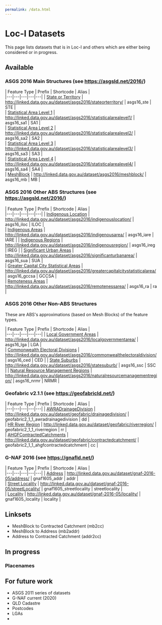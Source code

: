 ```yaml
---
permalink: /data.html
---
```


# Loc-I Datasets 

This page lists datasets that is in Loc-I and others which are either being considered or in progress.

## Available


### ASGS 2016 Main Structures (see https://asgsld.net/2016/)

| Feature Type  | Prefix | Shortcode | Alias  |  
|---|---|---|---|---|
| [State or Territory](https://asgsld.net/2016/stateorterritory/)  | http://linked.data.gov.au/dataset/asgs2016/stateorterritory/  | asgs16_ste  |  STE |  
| [Statistical Area Level 1](https://asgsld.net/2016/statisticalarealevel1/)  | http://linked.data.gov.au/dataset/asgs2016/statisticalarealevel1/   |  asgs16_sa1 |  SA1 |  
| [Statistical Area Level 2](https://asgsld.net/2016/statisticalarealevel2/)  | http://linked.data.gov.au/dataset/asgs2016/statisticalarealevel2/   |  asgs16_sa2 |  SA2 |  
| [Statistical Area Level 3](https://asgsld.net/2016/statisticalarealevel3/)  |  http://linked.data.gov.au/dataset/asgs2016/statisticalarealevel3/ |  asgs16_sa3 | SA3  |  
| [Statistical Area Level 4](https://asgsld.net/2016/statisticalarealevel4/)  |  http://linked.data.gov.au/dataset/asgs2016/statisticalarealevel4/ |  asgs16_sa4 |  SA4 |  
| [MeshBlock](https://asgsld.net/2016/meshblock/)  | http://linked.data.gov.au/dataset/asgs2016/meshblock/  |  asgs16_mb | MB  |  

### ASGS 2016 Other ABS Structures (see https://asgsld.net/2016/)

| Feature Type  | Prefix | Shortcode | Alias  |  
|---|---|---|---|---|
| [Indigenous Location](https://asgsld.net/2016/indigenouslocation/)  | http://linked.data.gov.au/dataset/asgs2016/indigenouslocation/  | asgs16_iloc  |  ILOC |  
| [Indigenous Areas](https://asgsld.net/2016/indigenousarea/)  | http://linked.data.gov.au/dataset/asgs2016/indigenousarea/  | asgs16_iare  |  IARE | 
| [Indigenous Regions](https://asgsld.net/2016/indigenousregion/)  | http://linked.data.gov.au/dataset/asgs2016/indigenousregion/  | asgs16_ireg  |  IREG | 
| [Significant Urban Areas](https://asgsld.net/2016/significanturbanarea/)  | http://linked.data.gov.au/dataset/asgs2016/significanturbanarea/   |  asgs16_sua |  SUA |  
| [Greater Capital City Statistical Areas](https://asgsld.net/2016/greatercapitalcitystatisticalarea/)  | http://linked.data.gov.au/dataset/asgs2016/greatercapitalcitystatisticalarea/   |  asgs16_gccsa |  GCCSA |  
| [Remoteness Areas](https://asgsld.net/2016/remotenessarea/)  |  http://linked.data.gov.au/dataset/asgs2016/remotenessarea/ |  asgs16_ra | ra  |  

### ASGS 2016 Other Non-ABS Structures 

These are ABS's approximations (based on Mesh Blocks) of the feature types.

| Feature Type  | Prefix | Shortcode | Alias  |  
|---|---|---|---|---|
| [Local Government Areas](https://asgsld.net/2016/localgovernmentarea/)  | http://linked.data.gov.au/dataset/asgs2016/localgovernmentarea/  | asgs16_lga  |  LGA |  
| [Commonwealth Electoral Divisions](https://asgsld.net/2016/commonwealthelectoraldivision/)  | http://linked.data.gov.au/dataset/asgs2016/commonwealthelectoraldivision/  | asgs16_ced  |  CED | 
| [State Suburbs](https://asgsld.net/2016/statesuburb/)  | http://linked.data.gov.au/dataset/asgs2016/statesuburb/  | asgs16_ssc  |  SSC | 
| [Natural Resource Management Regions](https://asgsld.net/2016/naturalresourcemanagementregion/)  | http://linked.data.gov.au/dataset/asgs2016/naturalresourcemanagementregion/  | asgs16_nrmr  |  NRMR | 


### Geofabric v2.1.1 (see https://geofabricld.net/)

| Feature Type  | Prefix | Shortcode | Alias  |  
|---|---|---|---|---|
| [AWRADrainageDivision](https://geofabricld.net/drainagedivision/)  | http://linked.data.gov.au/dataset/geofabric/drainagedivision/  | geofabric2_1_1_awradrainagedivision  |  dd |  
| [HR River Region](https://geofabricld.net/riverregion/)  | http://linked.data.gov.au/dataset/geofabric/riverregion/  | geofabric2_1_1_riverregion  |  rr |  
| [AHGFContractedCatchments](https://geofabricld.net/contractedcatchment/)  | http://linked.data.gov.au/dataset/geofabric/contractedcatchment/  | geofabric2_1_1_ahgfcontractedcatchment  |  cc | 
 

### G-NAF 2016 (see https://gnafld.net/)


| Feature Type  | Prefix | Shortcode | Alias  |  
|---|---|---|---|---|
| [Address](https://gnafld.net/2016-05/address/)  | http://linked.data.gov.au/dataset/gnaf-2016-05/address/  | gnaf1605_addr  |  addr |  
| [Street Locality](https://gnafld.net/2016-05/streetLocality/)  | http://linked.data.gov.au/dataset/gnaf-2016-05/streetLocality/  | gnaf1605_streetlocality  |  streetlocality |  
| [Locality](https://gnafld.net/2016-05/locality/)  | http://linked.data.gov.au/dataset/gnaf-2016-05/locality/  | gnaf1605_locality  |  locality | 



## Linksets
* MeshBlock to Contracted Catchment (mb2cc)
* MeshBlock to Address (mb2addr)
* Address to Contracted Catchment (addr2cc)

## In progress

### Placenames

## For future work

* ASGS 2011 series of datasets
* G-NAF current (2020)
* QLD Cadastre
* Postcodes
* LGAs
* 
